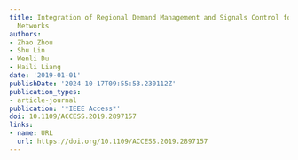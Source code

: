 ```yaml
---
title: Integration of Regional Demand Management and Signals Control for Urban Traffic
  Networks
authors:
- Zhao Zhou
- Shu Lin
- Wenli Du
- Haili Liang
date: '2019-01-01'
publishDate: '2024-10-17T09:55:53.230112Z'
publication_types:
- article-journal
publication: '*IEEE Access*'
doi: 10.1109/ACCESS.2019.2897157
links:
- name: URL
  url: https://doi.org/10.1109/ACCESS.2019.2897157
---
```

